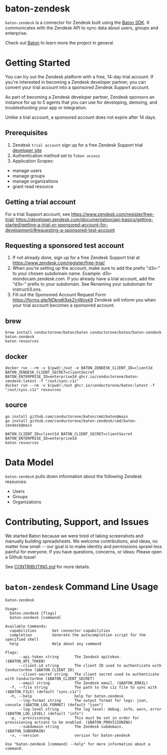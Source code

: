 # baton-zendesk
`baton-zendesk` is a connector for Zendesk built using the [Baton SDK](https://github.com/conductorone/baton-sdk). It communicates with the Zendesk API to sync data about users, groups and enterprise.

Check out [Baton](https://github.com/conductorone/baton) to learn more the project in general.

# Getting Started
You can try out the Zendesk platform with a free, 14-day trial account. If you're interested in becoming a Zendesk developer partner, you can convert your trial account into a sponsored Zendesk Support account.

As part of becoming a Zendesk developer partner, Zendesk sponsors an instance for up to 5 agents that you can use for developing, demoing, and troubleshooting your app or integration.

Unlike a trial account, a sponsored account does not expire after 14 days.
## Prerequisites

1. Zendesk `trial account` sign up for a free Zendesk Support trial  [developer site](https://www.zendesk.com/register/)
2. Authentication method set to `Token access`
3. Application Scopes: 
  - manage users
  - manage groups
  - manage organizations
  - grant read resource

## Getting a trial account
For a trial Support account, see https://www.zendesk.com/register/free-trial/
https://developer.zendesk.com/documentation/api-basics/getting-started/getting-a-trial-or-sponsored-account-for-development/#requesting-a-sponsored-test-account

## Requesting a sponsored test account
1. If not already done, sign up for a free Zendesk Support trial at https://www.zendesk.com/register/free-trial/
2. When you're setting up the account, make sure to add the prefix "d3v-" to your chosen subdomain name. Example: d3v-mondocam.zendesk.com.
If you already have a trial account, add the "d3v-" prefix to your subdomain. See Renaming your subdomain for instructi3.ons.
3. Fill out the Sponsored Account Request Form https://forms.gle/NDkrqK9xkZrnWoyk9
Zendesk will inform you when your trial account becomes a sponsored account.

## brew

```
brew install conductorone/baton/baton conductorone/baton/baton-zendesk
baton-zendesk
baton resources
```

## docker

```
docker run --rm -v $(pwd):/out -e BATON_ZENDESK_CLIENT_ID=clientId BATON_ZENDESK_CLIENT_SECRET=clientSecret BATON_ENTERPRISE_ID=enterpriseId ghcr.io/conductorone/baton-zendesk:latest -f "/out/sync.c1z"
docker run --rm -v $(pwd):/out ghcr.io/conductorone/baton:latest -f "/out/sync.c1z" resources
```

## source

```
go install github.com/conductorone/baton/cmd/baton@main
go install github.com/conductorone/baton-zendesk/cmd/baton-zendesk@main

BATON_CLIENT_ID=clientId BATON_CLIENT_SECRET=clientSecret BATON_ENTERPRISE_ID=enterpriseId 
baton resources
```

# Data Model

`baton-zendesk` pulls down information about the following Zendesk resources:
- Users
- Groups
- Organizations

# Contributing, Support, and Issues

We started Baton because we were tired of taking screenshots and manually building spreadsheets. We welcome contributions, and ideas, no matter how small -- our goal is to make identity and permissions sprawl less painful for everyone. If you have questions, concerns, or ideas: Please open a Github Issue!

See [CONTRIBUTING.md](https://github.com/ConductorOne/baton/blob/main/CONTRIBUTING.md) for more details.

# `baton-zendesk` Command Line Usage

```
baton-zendesk

Usage:
  baton-zendesk [flags]
  baton-zendesk [command]

Available Commands:
  capabilities       Get connector capabilities
  completion         Generate the autocompletion script for the specified shell
  help               Help about any command

Flags:
      --api-token string       The Zendesk apitoken. ($BATON_API_TOKEN)
      --client-id string       The client ID used to authenticate with ConductorOne ($BATON_CLIENT_ID)
      --client-secret string   The client secret used to authenticate with ConductorOne ($BATON_CLIENT_SECRET)
      --email string           The Zendesk email. ($BATON_EMAIL)
  -f, --file string            The path to the c1z file to sync with ($BATON_FILE) (default "sync.c1z")
  -h, --help                   help for baton-zendesk
      --log-format string      The output format for logs: json, console ($BATON_LOG_FORMAT) (default "json")
      --log-level string       The log level: debug, info, warn, error ($BATON_LOG_LEVEL) (default "info")
  -p, --provisioning           This must be set in order for provisioning actions to be enabled. ($BATON_PROVISIONING)
      --subdomain string       The Zendesk subdomain. ($BATON_SUBDOMAIN)
  -v, --version                version for baton-zendesk

Use "baton-zendesk [command] --help" for more information about a command.
```
